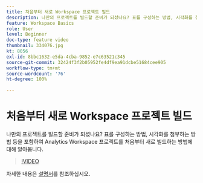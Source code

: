 ```yaml
---
title: 처음부터 새로 Workspace 프로젝트 빌드
description: 나만의 프로젝트를 빌드할 준비가 되셨나요? 표를 구성하는 방법, 시각화를 첨부하는 방법 등을 포함하여 Analytics Workspace 프로젝트를 처음부터 새로 빌드하는 방법에 대해 알아봅니다.
feature: Workspace Basics
role: User
level: Beginner
doc-type: feature video
thumbnail: 334076.jpg
kt: 8056
exl-id: 8bbc1632-e5da-4cba-9852-e7c63521c345
source-git-commit: 32424f3f2b05952fe4df9ea91dcbe51684cee905
workflow-type: tm+mt
source-wordcount: '76'
ht-degree: 100%

---
```


# 처음부터 새로 Workspace 프로젝트 빌드

나만의 프로젝트를 빌드할 준비가 되셨나요? 표를 구성하는 방법, 시각화를 첨부하는 방법 등을 포함하여 Analytics Workspace 프로젝트를 처음부터 새로 빌드하는 방법에 대해 알아봅니다.

>[!VIDEO](https://video.tv.adobe.com/v/3415640/?quality=12&learn=on&captions=kor)

자세한 내용은 [설명서](https://experienceleague.adobe.com/docs/analytics/analyze/analysis-workspace/home.html?lang=ko-KR)를 참조하십시오.
